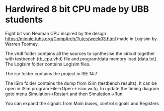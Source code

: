 # Hardwired 8 bit CPU made by UBB students
Eight bit von Neuman CPU inspired by the design https://minnie.tuhs.org/CompArch/Tutes/week03.html made in Logisim by Warren Toomey.

The vhdl folder contains all the sources to synthesise the circuit together with testbench (tb_cpu.vhd) file and program/data memory load (data.txt).  
The Logisim folder contains Logisim files.

The ise folder contains the project in ISE 14.7

The ISim folder contains the dump from ISim (testbench results). 
It can be open in ISim program File->Open-> isim.wcfg
To update the timing diagram goto menu Simulation->Restart and then Simulation->Run.

You can expand the signals from Main buses, control signals and Registers





